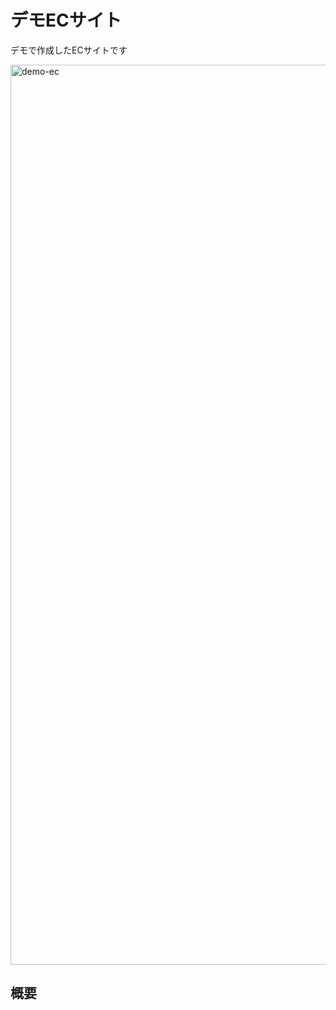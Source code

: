 # デモECサイト
デモで作成したECサイトです

<img width="1440" alt="demo-ec" src="https://user-images.githubusercontent.com/63761544/138218786-017540c0-854f-4d51-9762-5dffa6a105e2.png">

## 概要

